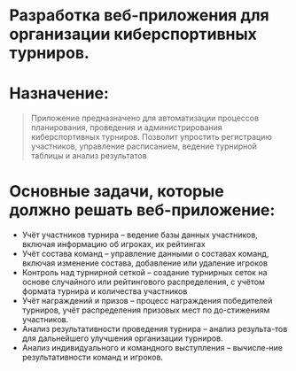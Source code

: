 # Разработка веб-приложения для организации киберспортивных турниров.

# Назначение:
>Приложение предназначено для автоматизации процессов планирования, проведения и администрирования киберспортивных турниров. Позволит упростить регистрацию участников, управление расписанием, ведение турнирной таблицы и анализ результатов


# Основные задачи, которые должно решать веб-приложение:
- Учёт участников турнира – ведение базы данных участников, включая информацию об игроках, их рейтингах 
- Учёт состава команд – управление данными о составах команд, включая изменение состава, добавление или удаление игроков
- Контроль над турнирной сеткой – создание турнирных сеток на основе случайного или рейтингового распределения, с учётом формата турнира и количества участников
- Учёт награждений и призов – процесс награждения победителей турниров, учёт распределения призовых мест по до-стижениям участников.
- Анализ результативности проведения турнира – анализ результа-тов для дальнейшего улучшения организации турниров.
- Анализ индивидуального и командного выступления – вычисле-ние результативности команд и игроков.
